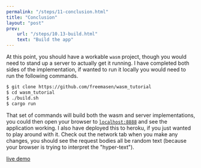 ```yaml
---
permalink: "/steps/11-conclusion.html"
title: "Conclusion"
layout: "post"
prev:
    url: "/steps/10.13-build.html"
    text: "Build the app"
---
```

<div class="explain">
At this point, you should have a workable <code>wasm</code> project, though you would need to stand up a server to actually get it running. I have completed both sides of the implementation, if wanted to run it locally you would need to run the following commands. 
</div>

```bash
$ git clone https://github.com/freemasen/wasm_tutorial
$ cd wasm_tutorial
$ ./build.sh
$ cargo run
```
<div class="explain">
That set of commands will build both the wasm and server implementations, you could then open your browser to <a href="http://localhost:8888"><code>localhost:8888</code></a> and see the application working. I also have deployed this to heroku, if you just wanted to play around with it. Check out the network tab when you make any changes, you should see the request bodies all be random text (because your browser is trying to interpret the "hyper-text").
</div>

[live demo](https://todo-wasm.herokuapp.com/)
